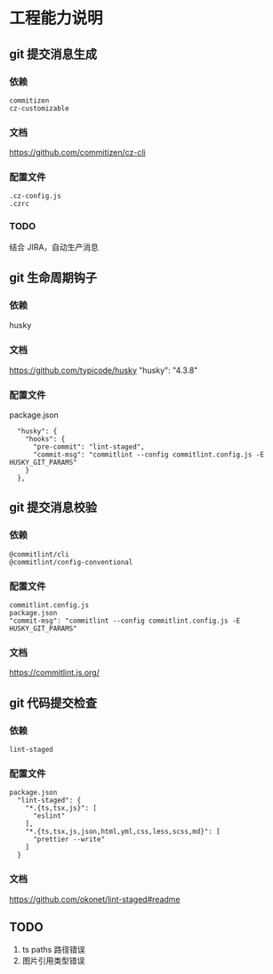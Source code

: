 # 工程能力说明

## git 提交消息生成

### 依赖

```
commitizen
cz-customizable
```

### 文档

https://github.com/commitizen/cz-cli

### 配置文件

```
.cz-config.js
.czrc
```

### TODO

结合 JIRA，自动生产消息

## git 生命周期钩子

### 依赖

husky

### 文档

https://github.com/typicode/husky
"husky": "4.3.8"

### 配置文件

package.json

```
  "husky": {
    "hooks": {
      "pre-commit": "lint-staged",
      "commit-msg": "commitlint --config commitlint.config.js -E HUSKY_GIT_PARAMS"
    }
  },

```

## git 提交消息校验

### 依赖

```
@commitlint/cli
@commitlint/config-conventional
```

### 配置文件

```
commitlint.config.js
package.json
"commit-msg": "commitlint --config commitlint.config.js -E HUSKY_GIT_PARAMS"

```

### 文档

https://commitlint.js.org/

## git 代码提交检查

### 依赖

```
lint-staged
```

### 配置文件

```
package.json
  "lint-staged": {
    "*.{ts,tsx,js}": [
      "eslint"
    ],
    "*.{ts,tsx,js,json,html,yml,css,less,scss,md}": [
      "prettier --write"
    ]
  }

```

### 文档

https://github.com/okonet/lint-staged#readme

## TODO

1. ts paths 路径错误
2. 图片引用类型错误
